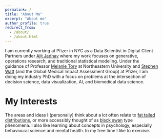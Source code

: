 ```yaml
---
permalink: /
title: "About Me"
excerpt: "About me"
author_profile: true
redirect_from: 
  - /about/
  - /about.html
---
```


I am currently working at Pfizer in NYC as a Data Scientist in Digital Client Partners under [Ajit Jadhav](https://scholar.google.com/citations?user=-4XGT3IAAAAJ&hl=en) where my work focuses on generative, operations research, and traditional statistical modeling. Under the guidance of Professor [Melanie Tory](https://roux.northeastern.edu/people/melanie-tory/) at Northeastern University and [Stephen Watt](https://www.linkedin.com/in/stephen-watt-88b5064/) (and the Global Medical Impact Assessment Group) at Pfizer, I am doing my industry PhD with a focus on problems at the intersection of decision science, data visualization, AI, and biomedical data science. 

My Interests
======
The areas and ideas I (personally) think about a lot often relate to [fat tailed distributions](https://arxiv.org/abs/2001.10488), or more accessibly thought of as [black swan](https://www.randomhousebooks.com/books/176226/) type phenomena. I also like learning about concepts in psychology, especially behavioural science and mental health. In my free time I like to exercise.
